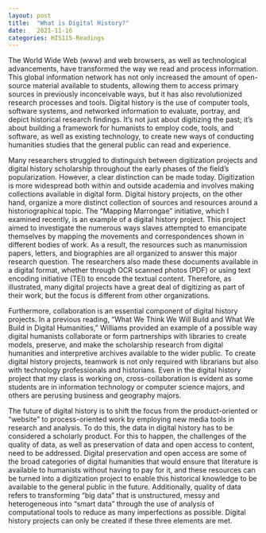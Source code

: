 ```yaml
---
layout: post
title:  "What is Digital History?"
date:   2021-11-16
categories: HIS115-Readings
---
```

<style>
div {
  text-align: justify;
  text-justify: inter-word;
}

</style>

The World Wide Web (www) and web browsers, as well as technological advancements, have transformed the way we read and process information. This global information network has not only increased the amount of open-source material available to students, allowing them to access primary sources in previously inconceivable ways, but it has also revolutionized research processes and tools. Digital history is the use of computer tools, software systems, and networked information to evaluate, portray, and depict historical research findings. It’s not just about digitizing the past; it’s about building a framework for humanists to employ code, tools, and software, as well as existing technology, to create new ways of conducting humanities studies that the general public can read and experience.

Many researchers struggled to distinguish between digitization projects and digital history scholarship throughout the early phases of the field’s popularization. However, a clear distinction can be made today. Digitization is more widespread both within and outside academia and involves making collections available in digital form. Digital history projects, on the other hand, organize a more distinct collection of sources and resources around a historiographical topic. The “Mapping Marrongae” initiative, which I examined recently, is an example of a digital history project. This project aimed to investigate the numerous ways slaves attempted to emancipate themselves by mapping the movements and correspondences shown in different bodies of work. As a result, the resources such as manumission papers, letters, and biographies are all organized to answer this major research question. The researchers also made these documents available in a digital format, whether through OCR scanned photos (PDF) or using text encoding initiative (TEI) to encode the textual content. Therefore, as illustrated, many digital projects have a great deal of digitizing as part of their work, but the focus is different from other organizations. 

Furthermore, collaboration is an essential component of digital history projects. In a previous reading, “What We Think We Will Build and What We Build in Digital Humanities,” Williams provided an example of a possible way digital humanists collaborate or form partnerships with libraries to create models, preserve, and make the scholarship research from digital humanities and interpretive archives available to the wider public. To create digital history projects, teamwork is not only required with librarians but also with technology professionals and historians. Even in the digital history project that my class is working on, cross-collaboration is evident as some students are in information technology or computer science majors, and others are perusing business and geography majors. 

The future of digital history is to shift the focus from the product-oriented or “website” to process-oriented work by employing new media tools in research and analysis. To do this, the data in digital history has to be considered a scholarly product. For this to happen, the challenges of the quality of data, as well as preservation of data and open access to content, need to be addressed. Digital preservation and open access are some of the broad categories of digital humanities that would ensure that literature is available to humanists without having to pay for it, and these resources can be turned into a digitization project to enable this historical knowledge to be available to the general public in the future. Additionally, quality of data refers to transforming “big data” that is unstructured, messy and heterogeneous into “smart data” through the use of analysis of computational tools to reduce as many imperfections as possible. Digital history projects can only be created if these three elements are met.